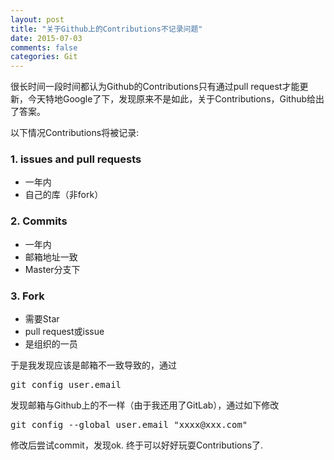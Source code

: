 ```yaml
---
layout: post
title: "关于Github上的Contributions不记录问题"
date: 2015-07-03
comments: false
categories: Git
---
```

很长时间一段时间都认为Github的Contributions只有通过pull request才能更新，今天特地Google了下，发现原来不是如此，关于Contributions，Github给出了答案。

以下情况Contributions将被记录:

### 1. issues and pull requests
* 一年内
* 自己的库（非fork）

### 2. Commits
* 一年内
* 邮箱地址一致
* Master分支下

### 3. Fork
* 需要Star
* pull request或issue
* 是组织的一员


于是我发现应该是邮箱不一致导致的，通过
<pre>
git config user.email
</pre>
发现邮箱与Github上的不一样（由于我还用了GitLab），通过如下修改
<pre>
git config --global user.email "xxxx@xxx.com"
</pre>

修改后尝试commit，发现ok. 终于可以好好玩耍Contributions了.